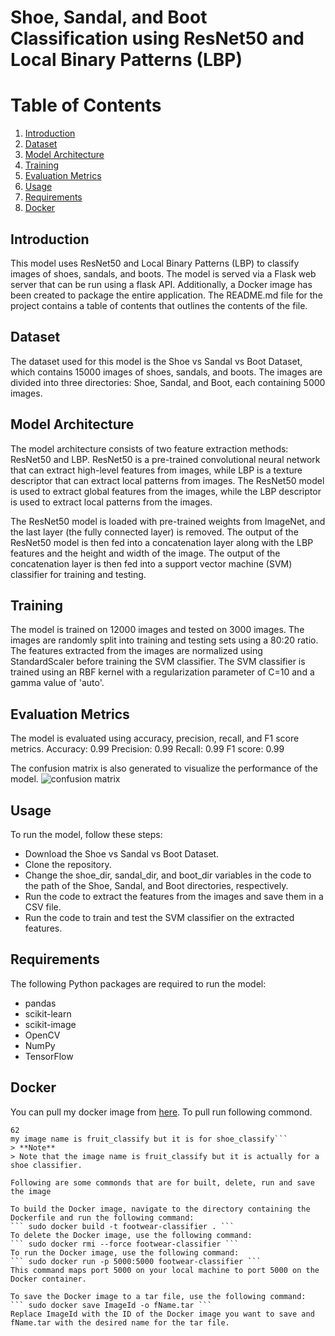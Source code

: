 # Shoe, Sandal, and Boot Classification using ResNet50 and Local Binary Patterns (LBP)

# Table of Contents

1. [Introduction](#introduction)
2. [Dataset](#dataset)
3. [Model Architecture](#model-architecture)
4. [Training](#training)
5. [Evaluation Metrics](#evaluation-metrics)
6. [Usage](#usage)
7. [Requirements](#requirements)
8. [Docker](#docker)

## Introduction
This model uses ResNet50 and Local Binary Patterns (LBP) to classify images of shoes, sandals, and boots. The model is served via a Flask web server that can be run using a flask API. Additionally, a Docker image has been created to package the entire application. The README.md file for the project contains a table of contents that outlines the contents of the file.

## Dataset
The dataset used for this model is the Shoe vs Sandal vs Boot Dataset, which contains 15000 images of shoes, sandals, and boots. The images are divided into three directories: Shoe, Sandal, and Boot, each containing 5000 images.

## Model Architecture
The model architecture consists of two feature extraction methods: ResNet50 and LBP. ResNet50 is a pre-trained convolutional neural network that can extract high-level features from images, while LBP is a texture descriptor that can extract local patterns from images. The ResNet50 model is used to extract global features from the images, while the LBP descriptor is used to extract local patterns from the images.

The ResNet50 model is loaded with pre-trained weights from ImageNet, and the last layer (the fully connected layer) is removed. The output of the ResNet50 model is then fed into a concatenation layer along with the LBP features and the height and width of the image. The output of the concatenation layer is then fed into a support vector machine (SVM) classifier for training and testing.
## Training
The model is trained on 12000 images and tested on 3000 images. The images are randomly split into training and testing sets using a 80:20 ratio. The features extracted from the images are normalized using StandardScaler before training the SVM classifier. The SVM classifier is trained using an RBF kernel with a regularization parameter of C=10 and a gamma value of 'auto'.

## Evaluation Metrics
The model is evaluated using accuracy, precision, recall, and F1 score metrics.
Accuracy: 0.99
Precision: 0.99
Recall: 0.99
F1 score: 0.99

The confusion matrix is also generated to visualize the performance of the model.
![confusion matrix](https://user-images.githubusercontent.com/105338831/229350287-75194225-8fa2-407c-86c6-0e77e245afbd.png)

## Usage
To run the model, follow these steps:

* Download the Shoe vs Sandal vs Boot Dataset.
* Clone the repository.
* Change the shoe_dir, sandal_dir, and boot_dir variables in the code to the path of the Shoe, Sandal, and Boot directories, respectively.
* Run the code to extract the features from the images and save them in a CSV file.
* Run the code to train and test the SVM classifier on the extracted features.

## Requirements
The following Python packages are required to run the model:

* pandas
* scikit-learn
* scikit-image
* OpenCV
* NumPy
* TensorFlow

## Docker
You can pull my docker image from [here](https://hub.docker.com/repository/docker/mzahid4444/fruit_classify/general).
To pull run following commond.

 ``` docker push mzahid4444/fruit_classify:tagname 
62
my image name is fruit_classify but it is for shoe_classify```
> **Note**
> Note that the image name is fruit_classify but it is actually for a shoe classifier.

Following are some commonds that are for built, delete, run and save the image

To build the Docker image, navigate to the directory containing the Dockerfile and run the following command:
``` sudo docker build -t footwear-classifier . ```
To delete the Docker image, use the following command:
``` sudo docker rmi --force footwear-classifier ```
To run the Docker image, use the following command:
``` sudo docker run -p 5000:5000 footwear-classifier ```
This command maps port 5000 on your local machine to port 5000 on the Docker container.

To save the Docker image to a tar file, use the following command:
``` sudo docker save ImageId -o fName.tar ```
Replace ImageId with the ID of the Docker image you want to save and fName.tar with the desired name for the tar file.

